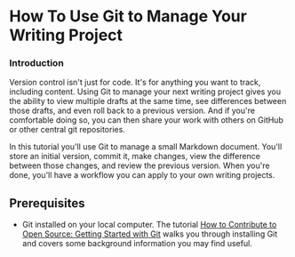 # How To Use Git to Manage Your Writing Project

### Introduction

Version control isn't just for code. It's for anything you want to track, including content. Using Git to manage your next writing project gives you the ability to view multiple drafts at the same time,  see differences between those drafts, and even roll back to a previous version. And if you're comfortable doing so, you can then share your work with others on GitHub or other central git repositories.

In this tutorial you'll use Git to manage a small Markdown document. You'll store an initial version, commit it, make changes, view the difference between those changes, and review the previous version. When you're done, you'll have a workflow you can apply to your own writing projects.

## Prerequisites

* Git installed on your local computer. The tutorial [How to Contribute to Open Source: Getting Started with Git](https://www.digitalocean.com/community/tutorials/how-to-contribute-to-open-source-getting-started-with-git) walks you through installing Git and covers some background information you may find useful. 
